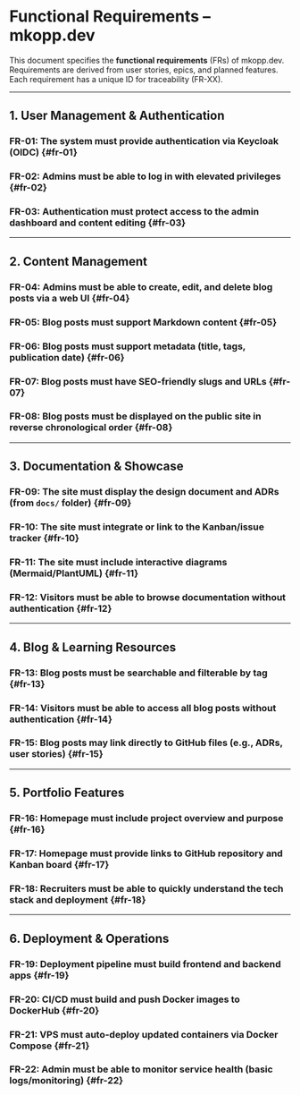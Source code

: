 # Functional Requirements – mkopp.dev

This document specifies the **functional requirements** (FRs) of mkopp.dev.  
Requirements are derived from user stories, epics, and planned features.  
Each requirement has a unique ID for traceability (FR-XX).

---

## 1. User Management & Authentication

### FR-01: The system must provide authentication via Keycloak (OIDC) {#fr-01}

### FR-02: Admins must be able to log in with elevated privileges {#fr-02}

### FR-03: Authentication must protect access to the admin dashboard and content editing {#fr-03}

---

## 2. Content Management

### FR-04: Admins must be able to create, edit, and delete blog posts via a web UI {#fr-04}

### FR-05: Blog posts must support Markdown content {#fr-05}

### FR-06: Blog posts must support metadata (title, tags, publication date) {#fr-06}

### FR-07: Blog posts must have SEO-friendly slugs and URLs {#fr-07}

### FR-08: Blog posts must be displayed on the public site in reverse chronological order {#fr-08}

---

## 3. Documentation & Showcase

### FR-09: The site must display the design document and ADRs (from `docs/` folder) {#fr-09}

### FR-10: The site must integrate or link to the Kanban/issue tracker {#fr-10}

### FR-11: The site must include interactive diagrams (Mermaid/PlantUML) {#fr-11}

### FR-12: Visitors must be able to browse documentation without authentication {#fr-12}

---

## 4. Blog & Learning Resources

### FR-13: Blog posts must be searchable and filterable by tag {#fr-13}

### FR-14: Visitors must be able to access all blog posts without authentication {#fr-14}

### FR-15: Blog posts may link directly to GitHub files (e.g., ADRs, user stories) {#fr-15}

---

## 5. Portfolio Features

### FR-16: Homepage must include project overview and purpose {#fr-16}

### FR-17: Homepage must provide links to GitHub repository and Kanban board {#fr-17}

### FR-18: Recruiters must be able to quickly understand the tech stack and deployment {#fr-18}

---

## 6. Deployment & Operations

### FR-19: Deployment pipeline must build frontend and backend apps {#fr-19}

### FR-20: CI/CD must build and push Docker images to DockerHub {#fr-20}

### FR-21: VPS must auto-deploy updated containers via Docker Compose {#fr-21}

### FR-22: Admin must be able to monitor service health (basic logs/monitoring) {#fr-22}
